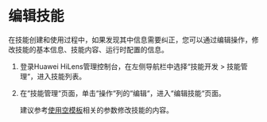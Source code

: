 # 编辑技能<a name="hilens_02_0030"></a>

在技能创建和使用过程中，如果发现其中信息需要纠正，您可以通过编辑操作，修改技能的基本信息、技能内容、运行时配置的信息。

1.  登录Huawei HiLens管理控制台，在左侧导航栏中选择“技能开发 \> 技能管理“，进入技能列表。
2.  在“技能管理“页面，单击“操作“列的“编辑“，进入“编辑技能“页面。

    建议参考[使用空模板](使用空模板.md)相关的参数修改技能的内容。


